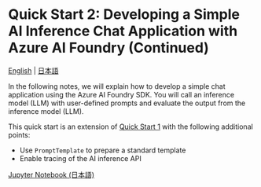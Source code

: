 # Quick Start 2: Developing a Simple AI Inference Chat Application with Azure AI Foundry (Continued)

[English](./README.md) | [日本語](./README.ja.md)

In the following notes, we will explain how to develop a simple chat application using the Azure AI Foundry SDK. You will call an inference model (LLM) with user-defined prompts and evaluate the output from the inference model (LLM).

This quick start is an extension of [Quick Start 1](../01_simple_inference_chat/) with the following additional points:

- Use `PromptTemplate` to prepare a standard template
- Enable tracing of the AI inference API

[Jupyter Notebook (日本語)](./chatprompt.ja.ipynb)
